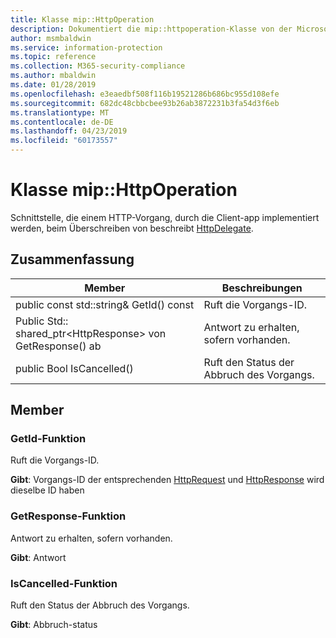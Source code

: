 ```yaml
---
title: Klasse mip::HttpOperation
description: Dokumentiert die mip::httpoperation-Klasse von der Microsoft Information Protection (MIP) SDK.
author: msmbaldwin
ms.service: information-protection
ms.topic: reference
ms.collection: M365-security-compliance
ms.author: mbaldwin
ms.date: 01/28/2019
ms.openlocfilehash: e3eaedbf508f116b19521286b686bc955d108efe
ms.sourcegitcommit: 682dc48cbbcbee93b26ab3872231b3fa54d3f6eb
ms.translationtype: MT
ms.contentlocale: de-DE
ms.lasthandoff: 04/23/2019
ms.locfileid: "60173557"
---
```

# <a name="class-miphttpoperation"></a>Klasse mip::HttpOperation 
Schnittstelle, die einem HTTP-Vorgang, durch die Client-app implementiert werden, beim Überschreiben von beschreibt [HttpDelegate](class_mip_httpdelegate.md).
  
## <a name="summary"></a>Zusammenfassung
 Member                        | Beschreibungen                                
--------------------------------|---------------------------------------------
public const std::string& GetId() const  |  Ruft die Vorgangs-ID.
Public Std:: shared_ptr\<HttpResponse\> von GetResponse() ab  |  Antwort zu erhalten, sofern vorhanden.
public Bool IsCancelled()  |  Ruft den Status der Abbruch des Vorgangs.
  
## <a name="members"></a>Member
  
### <a name="getid-function"></a>GetId-Funktion
Ruft die Vorgangs-ID.

  
**Gibt**: Vorgangs-ID der entsprechenden [HttpRequest](class_mip_httprequest.md) und [HttpResponse](class_mip_httpresponse.md) wird dieselbe ID haben
  
### <a name="getresponse-function"></a>GetResponse-Funktion
Antwort zu erhalten, sofern vorhanden.

  
**Gibt**: Antwort
  
### <a name="iscancelled-function"></a>IsCancelled-Funktion
Ruft den Status der Abbruch des Vorgangs.

  
**Gibt**: Abbruch-status